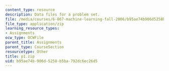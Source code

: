 ```yaml
---
content_type: resource
description: Data files for a problem set.
file: /media/courses/6-867-machine-learning-fall-2006/b95ae74b906d5258b5ba792dc6ec26d5_p1.zip
file_type: application/zip
learning_resource_types:
- Assignments
ocw_type: OCWFile
parent_title: Assignments
parent_type: CourseSection
resourcetype: Other
title: p1.zip
uid: b95ae74b-906d-5258-b5ba-792dc6ec26d5
---
```

